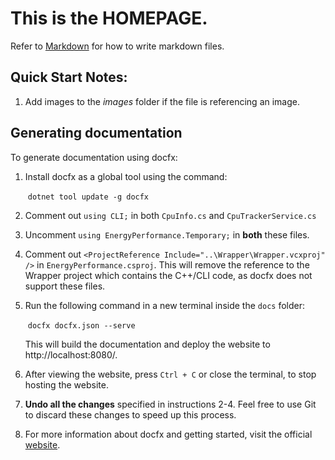 # This is the **HOMEPAGE**.
Refer to [Markdown](http://daringfireball.net/projects/markdown/) for how to write markdown files.
## Quick Start Notes:
1. Add images to the *images* folder if the file is referencing an image.


## Generating documentation
To generate documentation using docfx:

1. Install docfx as a global tool using the command:

   ​	`dotnet tool update -g docfx`

2. Comment out `using CLI;` in both `CpuInfo.cs` and `CpuTrackerService.cs`

3. Uncomment `using EnergyPerformance.Temporary;` in **both** these files.

4. Comment out `<ProjectReference Include="..\Wrapper\Wrapper.vcxproj" />` in `EnergyPerformance.csproj`.
  This will remove the reference to the Wrapper project which contains the C++/CLI code, as docfx does not support these
  files.

5. Run the following command in a new terminal inside the `docs` folder:

   ​	`docfx docfx.json --serve`

   This will build the documentation and deploy the website to http://localhost:8080/.

5. After viewing the website, press `Ctrl + C` or close the terminal, to stop hosting the website.
6.  **Undo all the changes** specified in instructions 2-4. Feel free to use Git to discard these changes to speed up this process.
7. For more information about docfx and getting started, visit the official [website](https://dotnet.github.io/docfx/index.html).